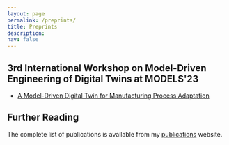 ```yaml
---
layout: page
permalink: /preprints/
title: Preprints
description: 
nav: false
---
```


## 3rd International Workshop on Model-Driven Engineering of Digital Twins at MODELS'23

- [A Model-Driven Digital Twin for Manufacturing Process Adaptation](../downloads/preprints/2023/A_Model-Driven_Digital_Twin_for_Manufacturing_Process_Adaptation.pdf)


## Further Reading

The complete list of publications is available from my [publications](../publications/) website.